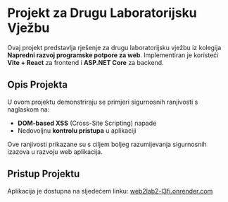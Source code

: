 # Projekt za Drugu Laboratorijsku Vježbu

Ovaj projekt predstavlja rješenje za drugu laboratorijsku vježbu iz kolegija **Napredni razvoj programske potpore za web**. Implementiran je koristeći **Vite + React** za frontend i **ASP.NET Core** za backend.

## Opis Projekta

U ovom projektu demonstriraju se primjeri sigurnosnih ranjivosti s naglaskom na:

- **DOM-based XSS** (Cross-Site Scripting) napade
- Nedovoljnu **kontrolu pristupa** u aplikaciji

Ove ranjivosti prikazane su s ciljem boljeg razumijevanja sigurnosnih izazova u razvoju web aplikacija.

## Pristup Projektu

Aplikacija je dostupna na sljedećem linku: [web2lab2-l3fi.onrender.com](https://web2lab2-l3fi.onrender.com/)
